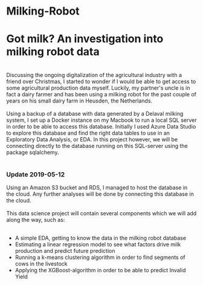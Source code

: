 # Milking-Robot
# Got milk? An investigation into milking robot data
<br>
Discussing the ongoing digitalization of the agricultural industry with a friend over Christmas, I started to wonder if I would be able to get access to some agricultural production data myself. Luckily, my partner's uncle is in fact a dairy farmer and has been using a milking robot for the past couple of years on his small dairy farm in Heusden, the Netherlands.
<br>
<br>
Using a backup of a database with data generated by a Delaval milking system, I set up a Docker instance on my Macbook to run a local SQL server in order to be able to access this database. Initially I used Azure Data Studio to explore this database and find the right data tables to use in an Exploratory Data Analysis, or EDA. In this project however, we will be connecting directly to the database running on this SQL-server using the package sqlalchemy.<br> <br>

### Update 2019-05-12 <br>
Using an Amazon S3 bucket and RDS, I managed to host the database in the cloud. Any further analyses will be done by connecting this database in the cloud.
<br>
<br>
This data science project will contain several components which we will add along the way, such as:
<br>
<br>
* A simple EDA, getting to know the data in the milking robot database <br>
* Estimating a linear regression model to see what factors drive milk production and predict future prediction<br>
* Running a k-means clustering algorithm in order to find segments of cows in the livestock <br>
* Applying the XGBoost-algorithm in order to be able to predict Invalid Yield
